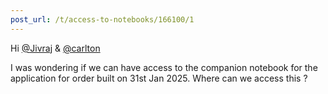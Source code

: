 ```yaml
---
post_url: /t/access-to-notebooks/166100/1
---
```

Hi [@Jivraj](/u/jivraj) & [@carlton](/u/carlton)

I was wondering if we can have access to the companion notebook for the application for order built on 31st Jan 2025. Where can we access this ?
